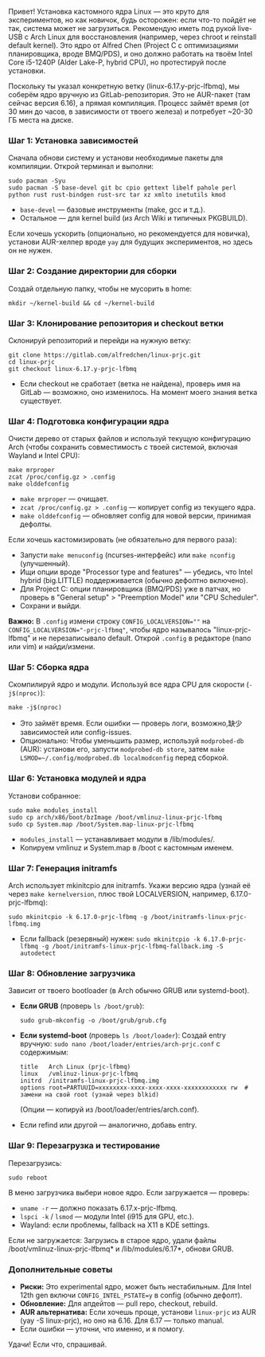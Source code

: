 Привет! Установка кастомного ядра Linux — это круто для экспериментов, но как новичок, будь осторожен: если что-то пойдёт не так, система может не загрузиться. Рекомендую иметь под рукой live-USB с Arch Linux для восстановления (например, через chroot и reinstall default kernel). Это ядро от Alfred Chen (Project C с оптимизациями планировщика, вроде BMQ/PDS), и оно должно работать на твоём Intel Core i5-1240P (Alder Lake-P, hybrid CPU), но протестируй после установки.

Поскольку ты указал конкретную ветку (linux-6.17.y-prjc-lfbmq), мы соберём ядро вручную из GitLab-репозитория. Это не AUR-пакет (там сейчас версия 6.16), а прямая компиляция. Процесс займёт время (от 30 мин до часов, в зависимости от твоего железа) и потребует ~20-30 ГБ места на диске.

### Шаг 1: Установка зависимостей
Сначала обнови систему и установи необходимые пакеты для компиляции. Открой терминал и выполни:

```
sudo pacman -Syu
sudo pacman -S base-devel git bc cpio gettext libelf pahole perl python rust rust-bindgen rust-src tar xz xmlto inetutils kmod
```

- `base-devel` — базовые инструменты (make, gcc и т.д.).
- Остальное — для kernel build (из Arch Wiki и типичных PKGBUILD).

Если хочешь ускорить (опционально, но рекомендуется для новичка), установи AUR-хелпер вроде `yay` для будущих экспериментов, но здесь он не нужен.

### Шаг 2: Создание директории для сборки
Создай отдельную папку, чтобы не мусорить в home:

```
mkdir ~/kernel-build && cd ~/kernel-build
```

### Шаг 3: Клонирование репозитория и checkout ветки
Склонируй репозиторий и перейди на нужную ветку:

```
git clone https://gitlab.com/alfredchen/linux-prjc.git
cd linux-prjc
git checkout linux-6.17.y-prjc-lfbmq
```

- Если checkout не сработает (ветка не найдена), проверь имя на GitLab — возможно, оно изменилось. На момент моего знания ветка существует.

### Шаг 4: Подготовка конфигурации ядра
Очисти дерево от старых файлов и используй текущую конфигурацию Arch (чтобы сохранить совместимость с твоей системой, включая Wayland и Intel CPU):

```
make mrproper
zcat /proc/config.gz > .config
make olddefconfig
```

- `make mrproper` — очищает.
- `zcat /proc/config.gz > .config` — копирует config из текущего ядра.
- `make olddefconfig` — обновляет config для новой версии, принимая дефолты.

Если хочешь кастомизировать (не обязательно для первого раза):
- Запусти `make menuconfig` (ncurses-интерфейс) или `make nconfig` (улучшенный).
- Ищи опции вроде "Processor type and features" — убедись, что Intel hybrid (big.LITTLE) поддерживается (обычно дефолтно включено).
- Для Project C: опции планировщика (BMQ/PDS) уже в патчах, но проверь в "General setup" > "Preemption Model" или "CPU Scheduler".
- Сохрани и выйди.

**Важно:** В `.config` измени строку `CONFIG_LOCALVERSION=""` на `CONFIG_LOCALVERSION="-prjc-lfbmq"`, чтобы ядро называлось "linux-prjc-lfbmq" и не перезаписывало default. Открой `.config` в редакторе (nano или vim) и найди/измени.

### Шаг 5: Сборка ядра
Скомпилируй ядро и модули. Используй все ядра CPU для скорости (`-j$(nproc)`):

```
make -j$(nproc)
```

- Это займёт время. Если ошибки — проверь логи, возможно,缺少 зависимостей или config-issues.
- Опционально: Чтобы уменьшить размер, используй `modprobed-db` (AUR): установи его, запусти `modprobed-db store`, затем `make LSMOD=~/.config/modprobed.db localmodconfig` перед сборкой.

### Шаг 6: Установка модулей и ядра
Установи собранное:

```
sudo make modules_install
sudo cp arch/x86/boot/bzImage /boot/vmlinuz-linux-prjc-lfbmq
sudo cp System.map /boot/System.map-linux-prjc-lfbmq
```

- `modules_install` — устанавливает модули в /lib/modules/<version>.
- Копируем vmlinuz и System.map в /boot с кастомным именем.

### Шаг 7: Генерация initramfs
Arch использует mkinitcpio для initramfs. Укажи версию ядра (узнай её через `make kernelversion`, плюс твой LOCALVERSION, например, 6.17.0-prjc-lfbmq):

```
sudo mkinitcpio -k 6.17.0-prjc-lfbmq -g /boot/initramfs-linux-prjc-lfbmq.img
```

- Если fallback (резервный) нужен: `sudo mkinitcpio -k 6.17.0-prjc-lfbmq -g /boot/initramfs-linux-prjc-lfbmq-fallback.img -S autodetect`

### Шаг 8: Обновление загрузчика
Зависит от твоего bootloader (в Arch обычно GRUB или systemd-boot).

- **Если GRUB** (проверь `ls /boot/grub`):
  ```
  sudo grub-mkconfig -o /boot/grub/grub.cfg
  ```

- **Если systemd-boot** (проверь `ls /boot/loader`):
  Создай entry вручную: `sudo nano /boot/loader/entries/arch-prjc.conf` с содержимым:
  ```
  title   Arch Linux (prjc-lfbmq)
  linux   /vmlinuz-linux-prjc-lfbmq
  initrd  /initramfs-linux-prjc-lfbmq.img
  options root=PARTUUID=xxxxxxxx-xxxx-xxxx-xxxx-xxxxxxxxxxxx rw  # замени на свой root (узнай через blkid)
  ```
  (Опции — копируй из /boot/loader/entries/arch.conf).

- Если refind или другой — аналогично, добавь entry.

### Шаг 9: Перезагрузка и тестирование
Перезагрузись:

```
sudo reboot
```

В меню загрузчика выбери новое ядро. Если загружается — проверь:

- `uname -r` — должно показать 6.17.x-prjc-lfbmq.
- `lspci -k` / `lsmod` — модули Intel (i915 для GPU, etc.).
- Wayland: если проблемы, fallback на X11 в KDE settings.

Если не загружается: Загрузись в старое ядро, удали файлы /boot/vmlinuz-linux-prjc-lfbmq* и /lib/modules/6.17*, обнови GRUB.

### Дополнительные советы
- **Риски:** Это experimental ядро, может быть нестабильным. Для Intel 12th gen включи `CONFIG_INTEL_PSTATE=y` в config (обычно дефолт).
- **Обновление:** Для апдейтов — pull repo, checkout, rebuild.
- **AUR альтернатива:** Если хочешь проще, установи `linux-prjc` из AUR (yay -S linux-prjc), но оно на 6.16. Для 6.17 — только manual.
- Если ошибки — уточни, что именно, и я помогу.

Удачи! Если что, спрашивай.
